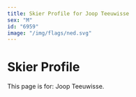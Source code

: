 ```yaml
---
title: Skier Profile for Joop Teeuwisse
sex: "M"
id: "6959"
image: "/img/flags/ned.svg" 
---
```


# Skier Profile

This page is for: Joop Teeuwisse.
    